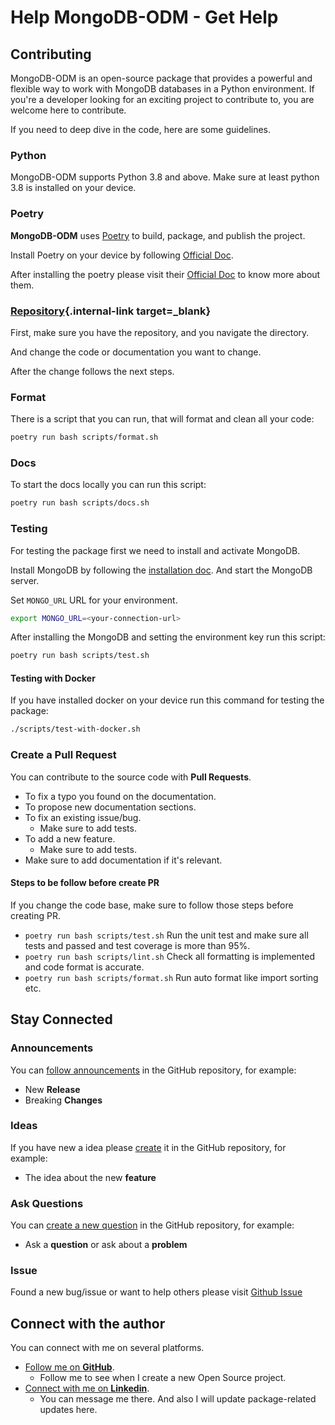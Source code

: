 # Help MongoDB-ODM - Get Help

## Contributing

MongoDB-ODM is an open-source package that provides a powerful and flexible way to work with MongoDB databases in a Python environment. If you're a developer looking for an exciting project to contribute to, you are welcome here to contribute.

If you need to deep dive in the code, here are some guidelines.

### Python

MongoDB-ODM supports Python 3.8 and above. Make sure at least python 3.8 is installed on your device.

### Poetry

**MongoDB-ODM** uses <a href="https://python-poetry.org" class="external-link" target="_blank">Poetry</a> to build, package, and publish the project.

Install Poetry on your device by following <a href="https://python-poetry.org/docs/#installation" class="external-link" target="_blank">Official Doc</a>.

After installing the poetry please visit their <a href="https://python-poetry.org/docs" class="external-link" target="_blank">Official Doc</a> to know more about them.

### [Repository](https://github.com/nayan32biswas/mongodb-odm){.internal-link target=_blank}

First, make sure you have the repository, and you navigate the directory.

And change the code or documentation you want to change.

After the change follows the next steps.

### Format

There is a script that you can run, that will format and clean all your code:

```bash
poetry run bash scripts/format.sh
```

### Docs

To start the docs locally you can run this script:

```bash
poetry run bash scripts/docs.sh
```

### Testing

For testing the package first we need to install and activate MongoDB.

Install MongoDB by following the <a href="https://www.mongodb.com/docs/manual/installation/" class="external-link" target="_blank">installation doc</a>. And start the MongoDB server.

Set `MONGO_URL` URL for your environment.

```bash
export MONGO_URL=<your-connection-url>
```

After installing the MongoDB and setting the environment key run this script:

```bash
poetry run bash scripts/test.sh
```

#### Testing with Docker

If you have installed docker on your device run this command for testing the package:

```bash
./scripts/test-with-docker.sh
```

### Create a Pull Request

You can contribute to the source code with **Pull Requests**.

- To fix a typo you found on the documentation.
- To propose new documentation sections.
- To fix an existing issue/bug.
    - Make sure to add tests.
- To add a new feature.
    - Make sure to add tests.
- Make sure to add documentation if it's relevant.

#### Steps to be follow before create PR

If you change the code base, make sure to follow those steps before creating PR.

- `poetry run bash scripts/test.sh` Run the unit test and make sure all tests and passed and test coverage is more than 95%.
- `poetry run bash scripts/lint.sh` Check all formatting is implemented and code format is accurate.
- `poetry run bash scripts/format.sh` Run auto format like import sorting etc.

## Stay Connected

### Announcements

You can <a href="https://github.com/nayan32biswas/mongodb-odm/discussions/categories/announcements" class="external-link" target="_blank">follow announcements</a> in the GitHub repository, for example:

- New **Release**
- Breaking **Changes**

### Ideas

If you have new a idea please <a href="https://github.com/nayan32biswas/mongodb-odm/discussions/new?category=ideas" class="external-link" target="_blank">create</a> it in the GitHub repository, for example:

- The idea about the new **feature**


### Ask Questions

You can <a href="https://github.com/nayan32biswas/mongodb-odm/discussions/new?category=questions" class="external-link" target="_blank">create a new question</a> in the GitHub repository, for example:

- Ask a **question** or ask about a **problem**

### Issue

Found a new bug/issue or want to help others please visit <a href="https://github.com/nayan32biswas/mongodb-odm/issues" class="external-link" target="_blank">Github Issue</a>

## Connect with the author

You can connect with me on several platforms.

* <a href="https://github.com/nayan32biswas" class="external-link" target="_blank">Follow me on **GitHub**</a>.
    * Follow me to see when I create a new Open Source project.
* <a href="https://www.linkedin.com/in/nayan32biswas/" class="external-link" target="_blank">Connect with me on **Linkedin**</a>.
    * You can message me there. And also I will update package-related updates here.
